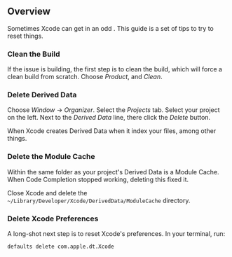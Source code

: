## Overview

Sometimes Xcode can get in an odd . This guide is a set of tips to try to reset things.

### Clean the Build

If the issue is building, the first step is to clean the build, which will force a clean build from scratch. Choose *Product*, and *Clean*.

### Delete Derived Data

Choose *Window* -> *Organizer*. Select the *Projects* tab. Select your project on the left. Next to the *Derived Data* line, there click the *Delete* button.

When Xcode creates Derived Data when it index your files, among other things.

### Delete the Module Cache

Within the same folder as your project's Derived Data is a Module Cache. When Code Completion stopped working, deleting this fixed it.

Close Xcode and delete the `~/Library/Developer/Xcode/DerivedData/ModuleCache` directory.

### Delete Xcode Preferences

A long-shot next step is to reset Xcode's preferences. In your terminal, run:

```
defaults delete com.apple.dt.Xcode
```